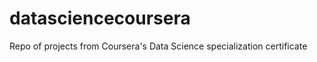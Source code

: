 datasciencecoursera
===================

Repo of projects from Coursera's Data Science specialization certificate 

